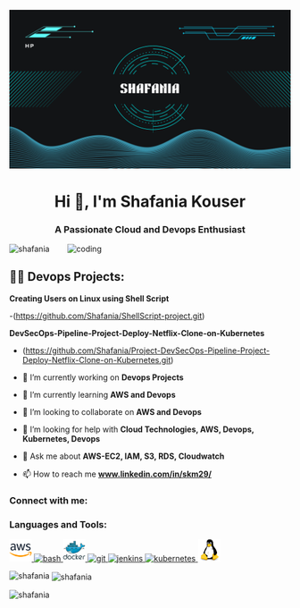 ![logo](https://github.com/Shafania/Shafania/blob/main/Neon%20Modern%20Futuristic%20Simple%20Gaming%20YouTube%20Banner%20.png)
<h1 align="center">Hi 👋, I'm Shafania Kouser</h1>
<h3 align="center">A Passionate Cloud and Devops Enthusiast</h3>

<img align="right" alt="coding" width="400" src="https://cdn.dribbble.com/users/17707/screenshots/2413754/rrr.gif">

<p align="left"> <img src="https://komarev.com/ghpvc/?username=shafania&label=Profile%20views&color=0e75b6&style=flat" alt="shafania" /> </p>

<h2>👨‍💻 Devops Projects:</h2>
 <b>Creating Users on Linux using Shell Script</b>
 
 -(https://github.com/Shafania/ShellScript-project.git)

 <b>DevSecOps-Pipeline-Project-Deploy-Netflix-Clone-on-Kubernetes</b>
  - (https://github.com/Shafania/Project-DevSecOps-Pipeline-Project-Deploy-Netflix-Clone-on-Kubernetes.git)
  
- 🔭 I’m currently working on **Devops Projects**

- 🌱 I’m currently learning **AWS and Devops**

- 👯 I’m looking to collaborate on **AWS and Devops**

- 🤝 I’m looking for help with **Cloud Technologies, AWS, Devops, Kubernetes, Devops**

- 💬 Ask me about **AWS-EC2, IAM, S3, RDS, Cloudwatch**

- 📫 How to reach me **www.linkedin.com/in/skm29/**

<h3 align="left">Connect with me:</h3>
<p align="left">
</p>

<h3 align="left">Languages and Tools:</h3>
<p align="left"> <a href="https://aws.amazon.com" target="_blank" rel="noreferrer"> <img src="https://raw.githubusercontent.com/devicons/devicon/master/icons/amazonwebservices/amazonwebservices-original-wordmark.svg" alt="aws" width="40" height="40"/> </a> <a href="https://www.gnu.org/software/bash/" target="_blank" rel="noreferrer"> <img src="https://www.vectorlogo.zone/logos/gnu_bash/gnu_bash-icon.svg" alt="bash" width="40" height="40"/> </a> <a href="https://www.docker.com/" target="_blank" rel="noreferrer"> <img src="https://raw.githubusercontent.com/devicons/devicon/master/icons/docker/docker-original-wordmark.svg" alt="docker" width="40" height="40"/> </a> <a href="https://git-scm.com/" target="_blank" rel="noreferrer"> <img src="https://www.vectorlogo.zone/logos/git-scm/git-scm-icon.svg" alt="git" width="40" height="40"/> </a> <a href="https://www.jenkins.io" target="_blank" rel="noreferrer"> <img src="https://www.vectorlogo.zone/logos/jenkins/jenkins-icon.svg" alt="jenkins" width="40" height="40"/> </a> <a href="https://kubernetes.io" target="_blank" rel="noreferrer"> <img src="https://www.vectorlogo.zone/logos/kubernetes/kubernetes-icon.svg" alt="kubernetes" width="40" height="40"/> </a> <a href="https://www.linux.org/" target="_blank" rel="noreferrer"> <img src="https://raw.githubusercontent.com/devicons/devicon/master/icons/linux/linux-original.svg" alt="linux" width="40" height="40"/> </a> </p>

<p><img align="left" src="https://github-readme-stats.vercel.app/api/top-langs?username=shafania&show_icons=true&locale=en&layout=compact" alt="shafania" /></p>

<p>&nbsp;<img align="center" src="https://github-readme-stats.vercel.app/api?username=shafania&show_icons=true&locale=en" alt="shafania" /></p>

<p><img align="center" src="https://github-readme-streak-stats.herokuapp.com/?user=shafania&" alt="shafania" /></p>
